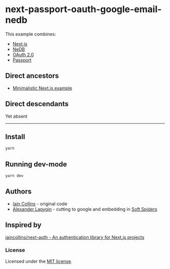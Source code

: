 # next-passport-oauth-google-email-nedb

This example combines:

- [Next.js](https://github.com/zeit/next.js/)
- [NeDB](https://github.com/louischatriot/nedb)
- [OAuth 2.0](https://oauth.net/2/)
- [Passport](http://www.passportjs.org/)

## Direct ancestors

- [Minimalistic Next.js example](https://github.com/softspider/next.js)

## Direct descendants

Yet absent

---

## Install

```sh
yarn
```

## Running dev-mode

```sh
yarn dev
```

## Authors

- [Iain Collins](https://github.com/iaincollins) - original code
- [Alexander Lapygin](https://github.com/AlexanderLapygin) - cutting to google and embedding in [Soft Spiders](https://github.com/softspider)

## Inspired by

[iaincollins/next-auth - An authentication library for Next.js projects](https://github.com/iaincollins/next-auth)

### License

Licensed under the [MIT license](./LICENSE).
